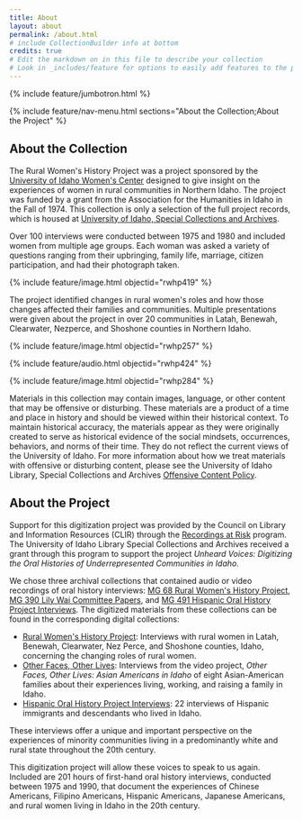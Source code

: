 ```yaml
---
title: About
layout: about
permalink: /about.html
# include CollectionBuilder info at bottom
credits: true
# Edit the markdown on in this file to describe your collection
# Look in _includes/feature for options to easily add features to the page
---
```


{% include feature/jumbotron.html %} 

{% include feature/nav-menu.html sections="About the Collection;About the Project" %}

## About the Collection

The Rural Women's History Project was a project sponsored by the [University of Idaho Women's Center](https://www.uidaho.edu/diversity/edu/womens-center) designed to give insight on the experiences of women in rural communities in Northern Idaho. The project was funded by a grant from the Association for the Humanities in Idaho in the Fall of 1974. This collection is only a selection of the full project records, which is housed at [University of Idaho, Special Collections and Archives](https://archiveswest.orbiscascade.org/ark:/80444/xv42414/).

Over 100 interviews were conducted between 1975 and 1980 and included women from multiple age groups. Each woman was asked a variety of questions ranging from their upbringing, family life, marriage, citizen participation, and had their photograph taken. 

{% include feature/image.html objectid="rwhp419" %}

The project identified changes in rural women's roles and how those changes affected their families and communities. Multiple presentations were given about the project in over 20 communities in Latah, Benewah, Clearwater, Nezperce, and Shoshone counties in Northern Idaho. 

{% include feature/image.html objectid="rwhp257" %}

{% include feature/audio.html objectid="rwhp424" %}

{% include feature/image.html objectid="rwhp284" %}

Materials in this collection may contain images, language, or other content that may be offensive or disturbing. These materials are a product of a time and place in history and should be viewed within their historical context. To maintain historical accuracy, the materials appear as they were originally created to serve as historical evidence of the social mindsets, occurrences, behaviors, and norms of their time. They do not reflect the current views of the University of Idaho. For more information about how we treat materials with offensive or disturbing content, please see the University of Idaho Library, Special Collections and Archives [Offensive Content Policy](https://www.lib.uidaho.edu/special-collections/policies.html#offensive-material-in-archival-collections).


## About the Project

Support for this digitization project was provided by the Council on Library and Information Resources (CLIR) through the [Recordings at Risk](https://www.clir.org/recordings-at-risk/) program. The University of Idaho Library Special Collections and Archives received a grant through this program to support the project *Unheard Voices: Digitizing the Oral Histories of Underrepresented Communities in Idaho.* 

We chose three archival collections that contained audio or video recordings of oral history interviews: [MG 68 Rural Women's History Project](https://archiveswest.orbiscascade.org/ark:/80444/xv42414/), [MG 390 Lily Wai Committee Papers](https://archiveswest.orbiscascade.org/ark:/80444/xv54043/), and [MG 491 Hispanic Oral History Project Interviews](https://archiveswest.orbiscascade.org/ark:/80444/xv327325/). The digitized materials from these collections can be found in the corresponding digital collections: 

- [Rural Women's History Project](https://www.lib.uidaho.edu/digital/rwhp/): Interviews with rural women in Latah, Benewah, Clearwater, Nez Perce, and Shoshone counties, Idaho, concerning the changing roles of rural women.
- [Other Faces, Other Lives](https://www.lib.uidaho.edu/digital/otherfaces/): Interviews from the video project, *Other Faces, Other Lives: Asian Americans in Idaho* of eight 
Asian-American families about their experiences living, working, and raising a family in Idaho.
- [Hispanic Oral History Project Interviews](https://www.lib.uidaho.edu/digital/hohp/): 22 interviews of Hispanic immigrants and descendants who lived in Idaho.

These interviews offer a unique and important perspective on the experiences of minority communities living in a predominantly white and rural state throughout the 20th century. 

This digitization project will allow these voices to speak to us again. Included are 201 hours of first-hand oral history interviews, conducted between 1975 and 1990, that document the experiences of Chinese Americans, Filipino Americans, Hispanic Americans, Japanese Americans, and rural women living in Idaho in the 20th century. 
